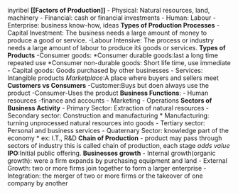inyribel
**[[Factors of Production]]** 
	- Physical: Natural resources, land, machinery
	- Financial: cash or financial investments
	- Human: Labour
	- Enterprise: business know-how, ideas
**Types of Production Processes**
	-Capital Investment: The business needs a large amount of money to produce a good or service.
	-Labour Intensive: The process or industry needs a large amount of labour to produce itś goods or services.
**Types of Products**
	-Consumer goods:
		*Consumer durable goods:last a long time repeated use
		*Consumer non-durable goods: Short life time, use immediate
	- Capital goods: Goods purchased by other businesses
	- Services: Intangible products
	*Marketplace*:A place where buyers and sellers meet
**Customers vs Consumers**
	-Customer:Buys but doen always use the product
	-Consumer-Uses the product
**Business Functions**:
	- Human resources
	-finance and accounts
	- Marketing
	- Operations
**Sectors of Business Activity**
	- Primary Sector: Extraction of natural resources
	- Secondary sector: Construction and manufacturing
		* Manufacturing: turning unprocessed natural resources into goods
	- Tertiary sector: Personal and business services
	- Quaternary Sector: knowledge part of the economy
		* ex: I.T., R&D
**Chain of Production**
	- product may pass through sectors of industry this is called chain of production, each stage *adds value*
**IPO**:Initial public offering.
**Businesses growth**
	- Internal growth(organic growth): were a firm expands by purchasing equipment and land
	- External Growth: two or more firms join together to form a larger enterprise
		- Integration: the merger of two or more firms or the takeover of one company by another

 
<!--stackedit_data:
eyJoaXN0b3J5IjpbLTIwMDMyMzExODAsMTY5MjE1NDgzNCwyOD
g4NDY3MzRdfQ==
-->